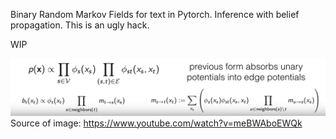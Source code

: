 Binary Random Markov Fields for text in Pytorch. Inference with belief propagation. This is an ugly hack.

WIP

![Equations](our_potentials.png)
Source of image: https://www.youtube.com/watch?v=meBWAboEWQk